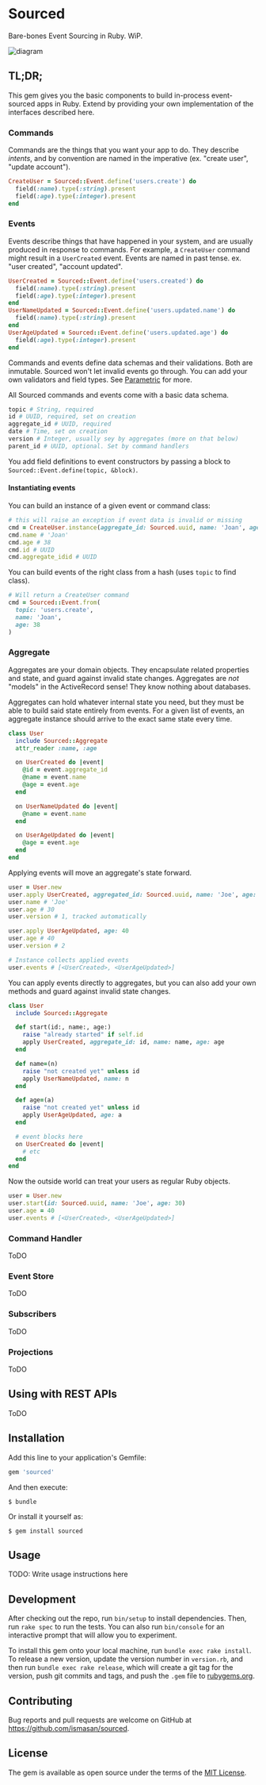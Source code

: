 # Sourced

Bare-bones Event Sourcing in Ruby. WiP.

![diagram](https://static.swimlanes.io/ab58ca5bacf8a6e60024c3e8335bdfee.png)

## TL;DR;

This gem gives you the basic components to build in-process event-sourced apps in Ruby. Extend by providing your own implementation of the interfaces described here.

### Commands

Commands are the things that you want your app to do. They describe _intents_, and by convention are named in the imperative (ex. "create user", "update account").

```ruby
CreateUser = Sourced::Event.define('users.create') do
  field(:name).type(:string).present
  field(:age).type(:integer).present
end
```

### Events

Events describe things that have happened in your system, and are usually produced in response to commands.
For example, a `CreateUser` command might result in a `UserCreated` event.
Events are named in past tense. ex. "user created", "account updated".

```ruby
UserCreated = Sourced::Event.define('users.created') do
  field(:name).type(:string).present
  field(:age).type(:integer).present
end
UserNameUpdated = Sourced::Event.define('users.updated.name') do
  field(:name).type(:string).present
end
UserAgeUpdated = Sourced::Event.define('users.updated.age') do
  field(:age).type(:integer).present
end
```

Commands and events define data schemas and their validations. Both are inmutable.
Sourced won't let invalid events go through.
You can add your own validators and field types. See [Parametric](https://github.com/ismasan/parametric) for more.

All Sourced commands and events come with a basic data schema.

```ruby
topic # String, required
id # UUID, required, set on creation
aggregate_id # UUID, required
date # Time, set on creation
version # Integer, usually sey by aggregates (more on that below)
parent_id # UUID, optional. Set by command handlers
```

You add field definitions to event constructors by passing a block to `Sourced::Event.define(topic, &block)`.

#### Instantiating events

You can build an instance of a given event or command class:

```ruby
# this will raise an exception if event data is invalid or missing
cmd = CreateUser.instance(aggregate_id: Sourced.uuid, name: 'Joan', age: 38)
cmd.name # 'Joan'
cmd.age # 38
cmd.id # UUID
cmd.aggregate_idid # UUID
```

You can build events of the right class from a hash (uses `topic` to find class).

```ruby
# Will return a CreateUser command
cmd = Sourced::Event.from(
  topic: 'users.create',
  name: 'Joan',
  age: 38
)
```

### Aggregate

Aggregates are your domain objects. They encapsulate related properties and state, and guard against invalid state changes.
Aggregates are _not_ "models" in the ActiveRecord sense! They know nothing about databases.

Aggregates can hold whatever internal state you need, but they must be able to build said state entirely from events.
For a given list of events, an aggregate instance should arrive to the exact same state every time.

```ruby
class User
  include Sourced::Aggregate
  attr_reader :name, :age

  on UserCreated do |event|
    @id = event.aggregate_id
    @name = event.name
    @age = event.age
  end

  on UserNameUpdated do |event|
    @name = event.name
  end

  on UserAgeUpdated do |event|
    @age = event.age
  end
end
```

Applying events will move an aggregate's state forward.

```ruby
user = User.new
user.apply UserCreated, aggregated_id: Sourced.uuid, name: 'Joe', age: 30
user.name # 'Joe'
user.age # 30
user.version # 1, tracked automatically

user.apply UserAgeUpdated, age: 40
user.age # 40
user.version # 2

# Instance collects applied events
user.events # [<UserCreated>, <UserAgeUpdated>]
```

You can apply events directly to aggregates, but you can also add your own methods and guard against invalid state changes.

```ruby
class User
  include Sourced::Aggregate

  def start(id:, name:, age:)
    raise "already started" if self.id
    apply UserCreated, aggregate_id: id, name: name, age: age
  end

  def name=(n)
    raise "not created yet" unless id
    apply UserNameUpdated, name: n
  end

  def age=(a)
    raise "not created yet" unless id
    apply UserAgeUpdated, age: a
  end

  # event blocks here
  on UserCreated do |event|
    # etc
  end
end
```

Now the outside world can treat your users as regular Ruby objects.

```ruby
user = User.new
user.start(id: Sourced.uuid, name: 'Joe', age: 30)
user.age = 40
user.events # [<UserCreated>, <UserAgeUpdated>]
```

### Command Handler

ToDO

### Event Store

ToDO

### Subscribers

ToDO

### Projections

ToDO

## Using with REST APIs

ToDO

## Installation

Add this line to your application's Gemfile:

```ruby
gem 'sourced'
```

And then execute:

    $ bundle

Or install it yourself as:

    $ gem install sourced

## Usage

TODO: Write usage instructions here

## Development

After checking out the repo, run `bin/setup` to install dependencies. Then, run `rake spec` to run the tests. You can also run `bin/console` for an interactive prompt that will allow you to experiment.

To install this gem onto your local machine, run `bundle exec rake install`. To release a new version, update the version number in `version.rb`, and then run `bundle exec rake release`, which will create a git tag for the version, push git commits and tags, and push the `.gem` file to [rubygems.org](https://rubygems.org).

## Contributing

Bug reports and pull requests are welcome on GitHub at https://github.com/ismasan/sourced.

## License

The gem is available as open source under the terms of the [MIT License](https://opensource.org/licenses/MIT).
